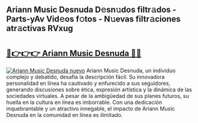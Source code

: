 ## Ariann Music Desnuda D𝚎sn𝚞dos filtr𝚊dos - Parts-yAv Vid𝚎os f𝚘tos - N𝚞evas filtr𝚊ciones atr𝚊ctivas RVxug

# <h2><a href="http://mb84ov.tromn.icu/?c=Ariann+Music+Desnuda">🔗👉👉👉 Ariann Music Desnuda 🔗🔗</a></h2>

[![Ariann Music Desnuda nuevo](https://i.imgur.com/pEAQMta.gif)](http://mb84ov.tromn.icu/?c=Ariann+Music+Desnuda)
Ariann Music Desnuda, un individuo complejo y debatido, desafía la descripción fácil. Su innovadora personalidad en línea ha cautivado y enfurecido a sus seguidores, generando discusiones sobre ética, expresión artística y la dinámica de las sociedades virtuales. A pesar de la ambigüedad de sus planes futuros, su huella en la cultura en línea es imborrable. Con una dedicación inquebrantable y un atractivo innegable, el impacto de Ariann Music Desnuda en la comunidad en línea es ilimitado.
